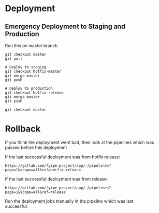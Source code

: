 # Deployment

## Emergency Deployment to Staging and Production

Run this on master branch.

```
git checkout master
git pull

# Deploy to staging
git checkout hotfix-master
git merge master
git push

# Deploy to production
git checkout hotfix-release
git merge master
git push

git checkout master
```

# Rollback

If you think the deployment went bad, then look at the pipelines which was passed before this deployment

If the last successful deployment was from hotfix release: 

`https://gitlab.com/fyipe-project/app/-/pipelines?page=1&scope=all&ref=hotfix-release`

If the last successful deployment was from release: 

`https://gitlab.com/fyipe-project/app/-/pipelines?page=1&scope=all&ref=release`

Run the deployment jobs manually in the pipeline which was last successful. 